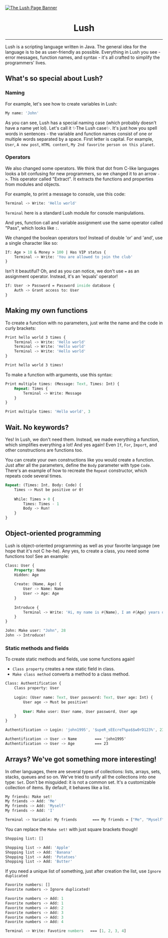 [![The Lush Page Banner](https://github.com/anafro/anafro/blob/main/Banners/Lush.Banner.png?raw=true "Press the right mouse button and then press 'Copy the URL' to copy the URL to Lush page")](https://github.com/anafro/lush-interpreter)

<h1 align="center">Lush</h1>
<hr>

Lush is a scripting language written in Java. The general idea for the language is to be as user-friendly as possible. 
Everything in Lush you see - error messages, function names, and syntax - it's all crafted
to simplify the programmers' lives.

## What's so special about Lush?

### Naming

For example, let's see how to create variables in Lush:

```sass
My name: 'John'
```

As you can see, Lush has a special naming case (which probably doesn't have a name yet lol).
Let's call it ✨The Lush case✨. It's just how you spell words in sentences - the variable and function names consist of
one or multiple words separated by a space. First letter is capital. For example, `User`, `A new post`, `HTML content`, `My 2nd favorite person on this planet`.

### Operators
We also changed some operators. We think that dot from C-like languages looks a bit confusing for new programmers, so we changed it to an arrow `->`.
This operator called "Extract". It extracts the functions and properties from modules and objects.

For example, to print a message to console, use this code:

```sass
Terminal -> Write: 'Hello world'
```

`Terminal` here is a standard Lush module for console manipulations.

And yes, function call and variable assignment use the same operator called "Pass", which looks like `:`.

We changed the boolean operators too! Instead of double 'or' and 'and', use a single character like so:

```sass
If: Age > 18 & Money > 100 | Has VIP status {
    Terminal -> Write: 'You are allowed to join the club'
}
```

Isn't it beautiful? Oh, and as you can notice, we don't use `=` as an assignment operator. Instead, it's an 'equals' operator!

```sass
If: User -> Password = Password inside database {
    Auth -> Grant access to: User
}
```

## Making my own functions
To create a function with no parameters, just write the name and the code in curly brackets:
```sass
Print hello world 3 times {
    Terminal -> Write: 'Hello world'
    Terminal -> Write: 'Hello world'
    Terminal -> Write: 'Hello world'
}

Print hello world 3 times!
```

To make a function with arguments, use this syntax:
```sass
Print multiple times: (Message: Text, Times: Int) {
    Repeat: Times {
        Terminal -> Write: Message
    }
}

Print multiple times: 'Hello world', 3
```

## Wait. No keywords?
Yes! In Lush, we don't need them. Instead, we made everything a function, which simplifies everything a lot!
And yes again! Even `If`, `For`, `Import`, and other constructions are functions too.

You can create your own constructions like you would create a function. Just after all the parameters, define the `Body` parameter with type `Code`.
There's an example of how to recreate the `Repeat` constructor, which repeats code several times.

```sass
Repeat: (Times: Int, Body: Code) {
    Times -> Must be positive or 0!
      
    While: Times > 0 {
        Times: Times - 1
        Body -> Run!
    }
}
```

## Object-oriented programming
Lush is object-oriented programming as well as your favorite language (we hope that it's not C he-he).
Any yes, to create a class, you need some functions too! See an example:

```sass
Class: User {
    Property: Name
    Hidden: Age
  
    Create: (Name, Age) {
        User -> Name: Name
        User -> Age: Age
    }
  
    Introduce {
        Terminal -> Write: 'Hi, my name is #{Name}, I am #{Age} years old'  
    }
}

John: Make user: "John", 28
John -> Introduce!
```

### Static methods and fields
To create static methods and fields, use some functions again!

* `Class property` creates a new static field in class.
* `Make class method` converts a method to a class method.

```sass
Class: Authentification {
    Class property: User
      
    Login: (User name: Text, User password: Text, User age: Int) {
        User age -> Must be positive!
        
        User: Make user: User name, User password, User age
    }
}

Authentification -> Login: 'john1995', '$upeR_sEEcreT%pa$$w0rD123%', 23

Authentification -> User -> Name        === 'john1995'
Authentification -> User -> Age         === 23
```

## Arrays? We've got something more interesting!
In other languages, there are several types of collections: lists, arrays, sets, stacks, queues and so on.
We've tried to unify all the collections into one type: `Set`. Don't be misguided: it is not a common set. It's a customizable
collection of items. By default, it behaves like a list.

```sass
My friends: Make set!
My friends -> Add: 'Me'
My friends -> Add: 'Myself'
My friends -> Add: 'I'

Terminal -> Variable: My friends       === My friends = ["Me", "Myself", "I"]
```

You can replace the `Make set!` with just square brackets though!

```sass
Shopping list: []

Shopping list -> Add: 'Apple'
Shopping list -> Add: 'Banana'
Shopping list -> Add: 'Potatoes'
Shopping list -> Add: 'Butter'
```

If you need a unique list of something, just after creation the list, use `Ignore duplicated`

```sass
Favorite numbers: []
Favorite numbers -> Ignore duplicated!

Favorite numbers -> Add: 1
Favorite numbers -> Add: 1
Favorite numbers -> Add: 2
Favorite numbers -> Add: 3
Favorite numbers -> Add: 3
Favorite numbers -> Add: 4

Terminal -> Write: Favotire numbers   === [1, 2, 3, 4]
```

